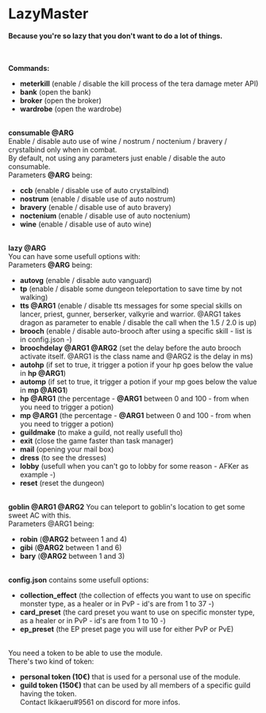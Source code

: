 # LazyMaster
<b>Because you're so lazy that you don't want to do a lot of things.</b></br>

</br></br>
<b>Commands:</b></br>
- <b>meterkill</b> (enable / disable the kill process of the tera damage meter API)</br>
- <b>bank</b> (open the bank)</br>
- <b>broker</b> (open the broker)</br>
- <b>wardrobe</b> (open the wardrobe)</br></br>


<b>consumable @ARG</b></br>
Enable / disable auto use of wine / nostrum / noctenium / bravery / crystalbind only when in combat.</br>
By default, not using any parameters just enable / disable the auto consumable.</br>
Parameters <b>@ARG</b> being:</br>
- <b>ccb</b> (enable / disable use of auto crystalbind)</br>
- <b>nostrum</b> (enable / disable use of auto nostrum)</br>
- <b>bravery</b> (enable / disable use of auto bravery)</br>
- <b>noctenium</b> (enable / disable use of auto noctenium)</br>
- <b>wine</b> (enable / disable use of auto wine)</br></br>

<b>lazy @ARG</b></br>
You can have some usefull options with:</br>
Parameters <b>@ARG</b> being:</br>
- <b>autovg</b> (enable / disable auto vanguard)</br>
- <b>tp</b> (enable / disable some dungeon teleportation to save time by not walking)</br>
- <b>tts @ARG1</b> (enable / disable tts messages for some special skills on lancer, priest, gunner, berserker, valkyrie and warrior. @ARG1 takes dragon as parameter to enable / disable the call when the 1.5 / 2.0 is up)</br>
- <b>brooch</b> (enable / disable auto-brooch after using a specific skill - list is in config.json -)</br>
- <b>broochdelay @ARG1 @ARG2</b> (set the delay before the auto brooch activate itself. @ARG1 is the class name and @ARG2 is the delay in ms)</br>
- <b>autohp</b> (if set to true, it trigger a potion if your hp goes below the value in <b>hp @ARG1</b>)</br>
- <b>automp</b> (if set to true, it trigger a potion if your mp goes below the value in <b>mp @ARG1</b>)</br>
- <b>hp @ARG1</b> (the percentage - <b>@ARG1</b> between 0 and 100 - from when you need to trigger a potion)</br>
- <b>mp @ARG1</b> (the percentage - <b>@ARG1</b> between 0 and 100 - from when you need to trigger a potion)</br>
- <b>guildmake</b> (to make a guild, not really usefull tho)</br>
- <b>exit</b> (close the game faster than task manager)</br>
- <b>mail</b> (opening your mail box)</br>
- <b>dress</b> (to see the dresses)</br>
- <b>lobby</b> (usefull when you can't go to lobby for some reason - AFKer as example -)</br>
- <b>reset</b> (reset the dungeon)</br></br>

<b>goblin @ARG1 @ARG2</b>
You can teleport to goblin's location to get some sweet AC with this.</br>
Parameters @ARG1 being:</br>
- <b>robin</b> (<b>@ARG2</b> between 1 and 4)</br>
- <b>gibi</b> (<b>@ARG2</b> between 1 and 6)</br>
- <b>bary</b> (<b>@ARG2</b> between 1 and 3)</br></br>

<b>config.json</b> contains some usefull options:</br>
- <b>collection_effect</b> (the collection of effects you want to use on specific monster type, as a healer or in PvP - id's are from 1 to 37 -)</br>
- <b>card_preset</b> (the card preset you want to use on specific monster type, as a healer or in PvP - id's are from 1 to 10 -)</br>
- <b>ep_preset</b> (the EP preset page you will use for either PvP or PvE)</br></br>

You need a token to be able to use the module.</br>
There's two kind of token:</br>
- <b>personal token (10€)</b> that is used for a personal use of the module.</br>
- <b>guild token (150€)</b> that can be used by all members of a specific guild having the token.</br>
Contact Ikikaeru#9561 on discord for more infos.
